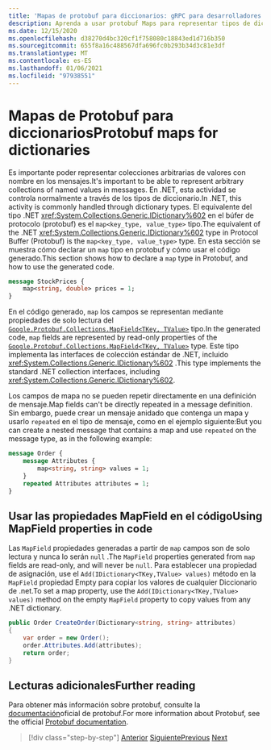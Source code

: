 ```yaml
---
title: 'Mapas de protobuf para diccionarios: gRPC para desarrolladores de WCF'
description: Aprenda a usar protobuf Maps para representar tipos de diccionario en .NET.
ms.date: 12/15/2020
ms.openlocfilehash: d38270d4bc320cf1f758080c18843ed1d716b350
ms.sourcegitcommit: 655f8a16c488567dfa696fc0b293b34d3c81e3df
ms.translationtype: MT
ms.contentlocale: es-ES
ms.lasthandoff: 01/06/2021
ms.locfileid: "97938551"
---
```

# <a name="protobuf-maps-for-dictionaries"></a><span data-ttu-id="a6742-103">Mapas de Protobuf para diccionarios</span><span class="sxs-lookup"><span data-stu-id="a6742-103">Protobuf maps for dictionaries</span></span>

<span data-ttu-id="a6742-104">Es importante poder representar colecciones arbitrarias de valores con nombre en los mensajes.</span><span class="sxs-lookup"><span data-stu-id="a6742-104">It's important to be able to represent arbitrary collections of named values in messages.</span></span> <span data-ttu-id="a6742-105">En .NET, esta actividad se controla normalmente a través de los tipos de diccionario.</span><span class="sxs-lookup"><span data-stu-id="a6742-105">In .NET, this activity is commonly handled through dictionary types.</span></span> <span data-ttu-id="a6742-106">El equivalente del tipo .NET <xref:System.Collections.Generic.IDictionary%602> en el búfer de protocolo (protobuf) es el `map<key_type, value_type>` tipo.</span><span class="sxs-lookup"><span data-stu-id="a6742-106">The equivalent of the .NET <xref:System.Collections.Generic.IDictionary%602> type in Protocol Buffer (Protobuf) is the `map<key_type, value_type>` type.</span></span> <span data-ttu-id="a6742-107">En esta sección se muestra cómo declarar un `map` tipo en protobuf y cómo usar el código generado.</span><span class="sxs-lookup"><span data-stu-id="a6742-107">This section shows how to declare a `map` type in Protobuf, and how to use the generated code.</span></span>

```protobuf
message StockPrices {
    map<string, double> prices = 1;
}
```

<span data-ttu-id="a6742-108">En el código generado, `map` los campos se representan mediante propiedades de solo lectura del [`Google.Protobuf.Collections.MapField<TKey, TValue>`][map-field] tipo.</span><span class="sxs-lookup"><span data-stu-id="a6742-108">In the generated code, `map` fields are represented by read-only properties of the [`Google.Protobuf.Collections.MapField<TKey, TValue>`][map-field] type.</span></span> <span data-ttu-id="a6742-109">Este tipo implementa las interfaces de colección estándar de .NET, incluido <xref:System.Collections.Generic.IDictionary%602> .</span><span class="sxs-lookup"><span data-stu-id="a6742-109">This type implements the standard .NET collection interfaces, including <xref:System.Collections.Generic.IDictionary%602>.</span></span>

<span data-ttu-id="a6742-110">Los campos de mapa no se pueden repetir directamente en una definición de mensaje.</span><span class="sxs-lookup"><span data-stu-id="a6742-110">Map fields can't be directly repeated in a message definition.</span></span> <span data-ttu-id="a6742-111">Sin embargo, puede crear un mensaje anidado que contenga un mapa y usarlo `repeated` en el tipo de mensaje, como en el ejemplo siguiente:</span><span class="sxs-lookup"><span data-stu-id="a6742-111">But you can create a nested message that contains a map and use `repeated` on the message type, as in the following example:</span></span>

```protobuf
message Order {
    message Attributes {
        map<string, string> values = 1;
    }
    repeated Attributes attributes = 1;
}
```

## <a name="using-mapfield-properties-in-code"></a><span data-ttu-id="a6742-112">Usar las propiedades MapField en el código</span><span class="sxs-lookup"><span data-stu-id="a6742-112">Using MapField properties in code</span></span>

<span data-ttu-id="a6742-113">Las `MapField` propiedades generadas a partir de `map` campos son de solo lectura y nunca lo serán `null` .</span><span class="sxs-lookup"><span data-stu-id="a6742-113">The `MapField` properties generated from `map` fields are read-only, and will never be `null`.</span></span> <span data-ttu-id="a6742-114">Para establecer una propiedad de asignación, use el `Add(IDictionary<TKey,TValue> values)` método en la `MapField` propiedad Empty para copiar los valores de cualquier Diccionario de .net.</span><span class="sxs-lookup"><span data-stu-id="a6742-114">To set a map property, use the `Add(IDictionary<TKey,TValue> values)` method on the empty `MapField` property to copy values from any .NET dictionary.</span></span>

```csharp
public Order CreateOrder(Dictionary<string, string> attributes)
{
    var order = new Order();
    order.Attributes.Add(attributes);
    return order;
}
```

## <a name="further-reading"></a><span data-ttu-id="a6742-115">Lecturas adicionales</span><span class="sxs-lookup"><span data-stu-id="a6742-115">Further reading</span></span>

<span data-ttu-id="a6742-116">Para obtener más información sobre protobuf, consulte la [documentación](https://developers.google.com/protocol-buffers/docs/overview)oficial de protobuf.</span><span class="sxs-lookup"><span data-stu-id="a6742-116">For more information about Protobuf, see the official [Protobuf documentation](https://developers.google.com/protocol-buffers/docs/overview).</span></span>

[map-field]: https://developers.google.cn/protocol-buffers/docs/reference/csharp/class/google/protobuf/collections/map-field-t-key-t-value-

>[!div class="step-by-step"]
><span data-ttu-id="a6742-117">[Anterior](protobuf-enums.md)
>[Siguiente](wcf-services-to-grpc-comparison.md)</span><span class="sxs-lookup"><span data-stu-id="a6742-117">[Previous](protobuf-enums.md)
[Next](wcf-services-to-grpc-comparison.md)</span></span>
